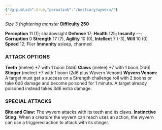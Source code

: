 ```yaml
---
{"dg-publish":true,"permalink":"/bestiary/wyvern/"}
---
```


*Size 3 frightening monster*
**Difficulty 250**

**Perception** 11 (1); shadowsight 
**Defense** 17; **Health** 125; **Insanity** —; **Corruption** 0 
**Strength** 17 (7), **Agility** 10 (0), **Intellect** 7 (-3), **Will** 10 (0) 
**Speed** 12; Flier 
**Immunity** asleep, charmed 
### ATTACK OPTIONS
**Teeth** (melee) +7 with 1 boon (3d6)
**Claws** (melee) +7 with 1 boon (2d6)
**Stinger** (melee) +7 with 1 boon (2d6 plus Wyvern Venom)
**Wyvern Venom:** A target must get a success on a Strength challenge roll with 2 boons or take 6d6 damage and become poisoned for 1 minute. A target already poisoned instead takes 3d6 extra damage.
### SPECIAL ATTACKS
**Bite and Claw:** The wyvern attacks with its teeth and its claws.
**Instinctive Sting:** When a creature the wyvern can reach uses an action, the wyvern can use a triggered action to attack with its stinger.